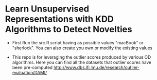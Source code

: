 # Learn Unsupervised Representations with KDD Algorithms to Detect Novelties


 - First Run the src.R script having as possible values "macBook" or "sherlock". You can also create you own or modify the existing values

- This repo is for leveraging the outlier scores produced by various OD algorithms. Here you can find all the datasets that outlier scores have been pre-computed http://www.dbs.ifi.lmu.de/research/outlier-evaluation/DAMI/

